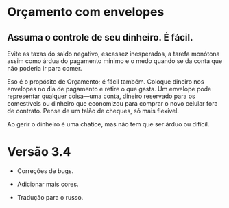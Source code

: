 Orçamento com envelopes
===========================================
Assuma o controle de seu dinheiro. É fácil.
-------------------------------------------

Evite as taxas do saldo negativo, escassez inesperados, a tarefa monótona assim como árdua do pagamento mínimo e o medo quando se da conta que não poderia ir para comer. 

Eso é o propósito de Orçamento; é fácil também. Coloque dineiro nos envelopes no dia de pagamento e retire o que gasta. Um envelope pode representar qualquer coisa—uma conta, dineiro reservado para os comestíveis ou dinheiro que economizou para comprar o novo celular fora de contrato. Pense de um talão de cheques, só mais flexível.

Ao gerir o dinheiro é uma chatice, mas não tem que ser árduo ou difícil.


Versão 3.4
==========

* Correções de bugs.

* Adicionar mais cores.

* Tradução para o russo.

